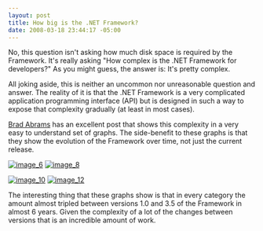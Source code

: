 ```yaml
---
layout: post
title: How big is the .NET Framework?
date: 2008-03-18 23:44:17 -05:00
---
```


No, this question isn't asking how much disk space is required by the Framework. It's really asking "How complex is the .NET Framework for developers?" As you might guess, the answer is: It's pretty complex.

All joking aside, this is neither an uncommon nor unreasonable question and answer. The reality of it is that the .NET Framework is a very complicated application programming interface (API) but is designed in such a way to expose that complexity gradually (at least in most cases).

[Brad Abrams](http://blogs.msdn.com/brada/archive/2008/03/17/number-of-types-in-the-net-framework.aspx) has an excellent post that shows this complexity in a very easy to understand set of graphs. The side-benefit to these graphs is that they show the evolution of the Framework over time, not just the current release.

[![image_6](http://gwb.blob.core.windows.net/sdorman/WindowsLiveWriter/Howbigisthe.NETFramework_14B3C/image_6_thumb.png)](http://gwb.blob.core.windows.net/sdorman/WindowsLiveWriter/Howbigisthe.NETFramework_14B3C/image_6_2.png) [![image_8](http://gwb.blob.core.windows.net/sdorman/WindowsLiveWriter/Howbigisthe.NETFramework_14B3C/image_8_thumb.png)](http://gwb.blob.core.windows.net/sdorman/WindowsLiveWriter/Howbigisthe.NETFramework_14B3C/image_8_2.png) 

[![image_10](http://gwb.blob.core.windows.net/sdorman/WindowsLiveWriter/Howbigisthe.NETFramework_14B3C/image_10_thumb.png)](http://gwb.blob.core.windows.net/sdorman/WindowsLiveWriter/Howbigisthe.NETFramework_14B3C/image_10_2.png) [![image_12](http://gwb.blob.core.windows.net/sdorman/WindowsLiveWriter/Howbigisthe.NETFramework_14B3C/image_12_thumb.png)](http://gwb.blob.core.windows.net/sdorman/WindowsLiveWriter/Howbigisthe.NETFramework_14B3C/image_12_2.png) 

The interesting thing that these graphs show is that in every category the amount almost tripled between versions 1.0 and 3.5 of the Framework in almost 6 years. Given the complexity of a lot of the changes between versions that is an incredible amount of work.
